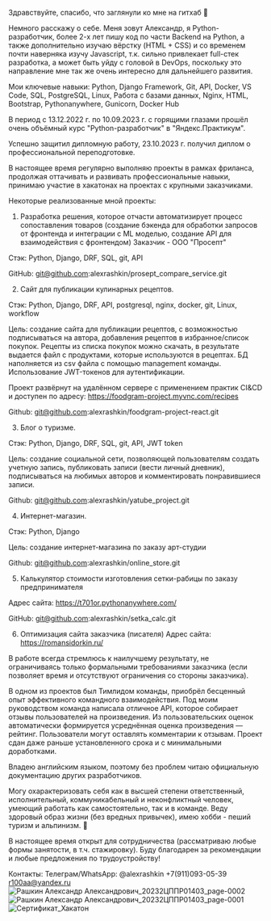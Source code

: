 Здравствуйте, спасибо, что заглянули ко мне на гитхаб &#128587;

Немного расскажу о себе. Меня зовут Александр, я Python-разработчик, более 2-х лет пишу код по части Backend на Python, а также дополнительно изучаю вёрстку (HTML + CSS) и со временем почти наверняка изучу Javascript, т.к. сильно привлекает full-стек разработка, а может быть уйду с головой в DevOps, поскольку это направление мне так же очень интересно для дальнейшего развития.

Мои ключевые навыки: Python, Django Framework, Git, API, Docker, VS Code, SQL, PostgreSQL, Linux, Работа с базами данных, Nginx, HTML, Bootstrap, Pythonanywhere, Gunicorn, Docker Hub

В период с 13.12.2022 г. по 10.09.2023 г. с горящими глазами прошёл очень объёмный курс "Python-разработчик" в "Яндекс.Практикум".

Успешно защитил дипломную работу, 23.10.2023 г. получил диплом о профессиональной переподготовке.

В настоящее время регулярно выполняю проекты в рамках фриланса, продолжая оттачивать и развивать профессиональные навыки, принимаю участие в хакатонах на проектах с крупными заказчиками.

Некоторые реализованные мной проекты:

1. Разработка решения, которое отчасти автоматизирует процесс сопоставления товаров (создание бэкенда для обработки запросов от фронтенда и интеграции с ML моделью, создание API для взаимодействия с фронтендом) Заказчик - ООО "Просепт"

Стэк: Python, Django, DRF, SQL, git, API

GitHub: git@github.com:alexrashkin/prosept_compare_service.git

2. Сайт для публикации кулинарных рецептов.

Стэк: Python, Django, DRF, API, postgresql, nginx, docker, git, Linux, workflow

Цель: создание сайта для публикации рецептов, с возможностью подписываться на автора, добавления рецептов в избранное/список покупок. Рецепты из списка покупок можно скачать, в результате выдается файл с продуктами, которые используются в рецептах. БД наполняется из csv файла с помощью management команды. Использование JWT-токенов для аутентификации.

Проект развёрнут на удалённом сервере с применением практик CI&CD и доступен по адресу: https://foodgram-project.myvnc.com/recipes

Github: git@github.com:alexrashkin/foodgram-project-react.git

3. Блог о туризме.

Стэк: Python, Django, DRF, SQL, git, API, JWT token

Цель: создание социальной сети, позволяющей пользователям создать учетную запись, публиковать записи (вести личный дневник), подписываться на любимых авторов и комментировать понравившиеся записи.

Github: git@github.com:alexrashkin/yatube_project.git

4. Интернет-магазин.

Стэк: Python, Django

Цель: создание интернет-магазина по заказу арт-студии

Github: git@github.com:alexrashkin/online_store.git

5. Калькулятор стоимости изготовления сетки-рабицы по заказу предпринимателя
   
Адрес сайта: https://t701or.pythonanywhere.com/

GitHub: git@github.com:alexrashkin/setka_calc.git

6. Оптимизация сайта заказчика (писателя)
Адрес сайта: https://romansidorkin.ru/

В работе всегда стремлюсь к наилучшему результату, не ограничиваясь только формальными требованиями заказчика (если позволяет время и отсутствуют ограничения со стороны заказчика).

В одном из проектов был Тимлидом команды, приобрёл бесценный опыт эффективного командного взаимодействия. Под моим руководством команда написала отличное API, которое собирает отзывы пользователей на произведения. Из пользовательских оценок автоматически формируется усреднённая оценка произведения — рейтинг. Пользователи могут оставлять комментарии к отзывам. Проект сдан даже раньше установленного срока и с минимальными доработками.

Владею английским языком, поэтому без проблем читаю официальную документацию других разработчиков.

Могу охарактеризовать себя как в высшей степени ответственный, исполнительный, коммуникабельный и неконфликтный человек, умеющий работать как самостоятельно, так и в команде. Веду здоровый образ жизни (без вредных привычек), имею хобби - пеший туризм и альпинизм. &#129495;

В настоящее время открыт для сотрудничества (рассматриваю любые формы занятости, в т.ч. стажировку). Буду благодарен за рекомендации и любые предложения по трудоустройству!

Контакты:
Телеграм/WhatsApp: @alexrashkin
+7(911)093-05-39
r100aa@yandex.ru
![Рашкин Александр Александрович_20232ЦППР01403_page-0002](https://github.com/alexrashkin/alexrashkin/assets/121449357/ade5f70d-81c4-437f-9270-dbac06349424)
![Рашкин Александр Александрович_20232ЦППР01403_page-0001](https://github.com/alexrashkin/alexrashkin/assets/121449357/2b7bbf7f-d8ef-4120-ad73-5711fb644c50)
![Сертификат_Хакатон](https://github.com/alexrashkin/alexrashkin/assets/121449357/cf9da719-9e00-4bcc-b247-d4454f6d8572)




